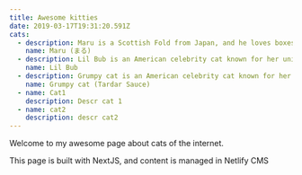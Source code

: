 ```yaml
---
title: Awesome kitties
date: 2019-03-17T19:31:20.591Z
cats:
  - description: Maru is a Scottish Fold from Japan, and he loves boxes.
    name: Maru (まる)
  - description: Lil Bub is an American celebrity cat known for her unique appearance.
    name: Lil Bub
  - description: Grumpy cat is an American celebrity cat known for her grumpy appearance.
    name: Grumpy cat (Tardar Sauce)
  - name: Cat1
    description: Descr cat 1
  - name: cat2
    description: descr cat2
---
```

Welcome to my awesome page about cats of the internet.

This page is built with NextJS, and content is managed in Netlify CMS